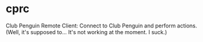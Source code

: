 cprc
====

Club Penguin Remote Client: Connect to Club Penguin and perform actions.
(Well, it's supposed to... It's not working at the moment. I suck.)
